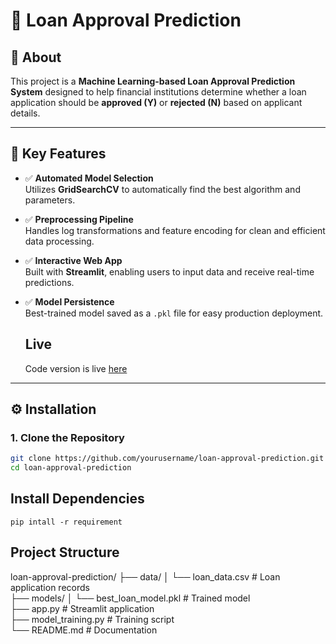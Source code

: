 # 🏦 Loan Approval Prediction

## 📌 About
This project is a **Machine Learning-based Loan Approval Prediction System** designed to help financial institutions determine whether a loan application should be **approved (Y)** or **rejected (N)** based on applicant details.

---

## 🔑 Key Features
- ✅ **Automated Model Selection**  
  Utilizes **GridSearchCV** to automatically find the best algorithm and parameters.

- ✅ **Preprocessing Pipeline**  
  Handles log transformations and feature encoding for clean and efficient data processing.

- ✅ **Interactive Web App**  
  Built with **Streamlit**, enabling users to input data and receive real-time predictions.

- ✅ **Model Persistence**  
  Best-trained model saved as a `.pkl` file for easy production deployment.


  ## Live
  Code version is live [here](https://loan-prediction-9pmmuclvj2mkahowbvpsrz.streamlit.app/)

---

## ⚙️ Installation

### 1. Clone the Repository
```bash
git clone https://github.com/yourusername/loan-approval-prediction.git
cd loan-approval-prediction
```

## Install Dependencies

```
pip intall -r requirement

```

## Project Structure
loan-approval-prediction/
├── data/
│   └── loan_data.csv          # Loan application records  
├── models/
│   └── best_loan_model.pkl    # Trained model  
├── app.py                     # Streamlit application  
├── model_training.py          # Training script  
└── README.md                  # Documentation  

